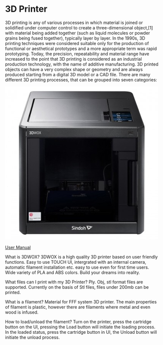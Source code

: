 # 3D Printer
3D printing is any of various processes in which material is joined or solidified under computer control to create a three-dimensional object,[1] with material being added together (such as liquid molecules or powder grains being fused together), typically layer by layer. In the 1990s, 3D printing techniques were considered suitable only for the production of functional or aesthetical prototypes and a more appropriate term was rapid prototyping. Today, the precision, repeatability and material range have increased to the point that 3D printing is considered as an industrial production technology, with the name of additive manufacturing. 3D printed objects can have a very complex shape or geometry and are always produced starting from a digital 3D model or a CAD file. There are many different 3D printing processes, that can be grouped into seven categories:

![image of 3d cutter](../img/3dwox.jpg)

[User Manual](../pdf/sindho.pdf)

What is 3DWOX?
3DWOX is a high quality 3D printer based on user friendly functions. Easy to use TOUCH UI, intergrated with an internal camera, automatic filament installation etc. easy to use even for first time users. Wide variety of PLA and ABS colors. Build your dreams into reality.

What files can I print with my 3D Printer?
Ply. Obj, stl format files are supported. Currently on the basis of Stl files, files under 200mb can be printed.

What is a filament?
Material for FFF system 3D printer. The main properties of filament is plastic, however there are filaments where metal and even wood is infused.

How to load/unload the filament?
Turn on the printer, press the cartridge button on the UI, pressing the Load button will initiate the loading process. In the loaded status, press the cartridge button in UI, the Unload button will initiate the unload process.


